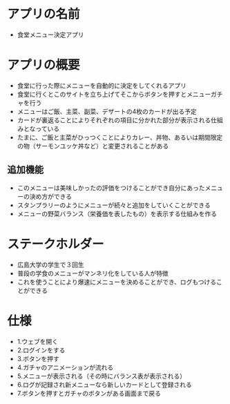 # アプリの名前
- 食堂メニュー決定アプリ
# アプリの概要
- 食堂に行った際にメニューを自動的に決定をしてくれるアプリ
- 食堂に行くとこのサイトを立ち上げてそこからボタンを押すとメニューガチャを行う
- メニューはご飯、主菜、副菜、デザートの4枚のカードが出る予定
- カードが裏返ることによりそれぞれの項目に分かれた部分が表示される仕組みとなっている
- たまに、ご飯と主菜がひっつくことによりカレー、丼物、あるいは期間限定の物（サーモンユッケ丼など）と変更されることがある
## 追加機能
- このメニューは美味しかったの評価をつけることができ自分にあったメニューの決め方ができる
- スタンプラリーのようにメニューが続々と追加をしていくことができる
- メニューの野菜バランス（栄養価を表したもの）を表示する仕組みを作る
# ステークホルダー
- 広島大学の学生で３回生
- 普段の学食のメニューがマンネリ化をしている人が特徴
- これを使うことにより爆速にメニューを決めることができ、ログもつけることができる
# 仕様
- 1.ウェブを開く
- 2.ログインをする
- 3.ボタンを押す
- 4.ガチャのアニメーションが流れる
- 5.メニューが表示される（その時にバランス表が表示される）
- 6.ログが記録され新メニューなら新しいカードとして登録される
- 7.ボタンを押すとガチャのボタンがある画面まで戻る